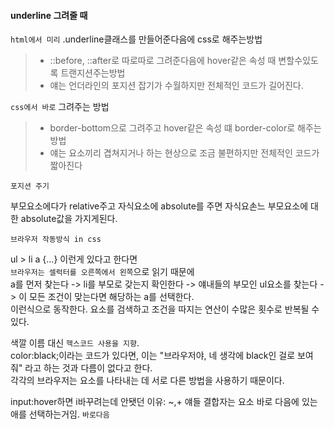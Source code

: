 
#### underline 그려줄 때

  `html에서 미리` .underline클래스를 만들어준다음에 css로 해주는방법
   > - ::before, ::after로 따로따로 그려준다음에 hover같은 속성 때 변할수있도록 트랜지션주는방법
   > - 얘는 언더라인의 포지션 잡기가 수월하지만 전체적인 코드가 길어진다.
  
  `css에서 바로` 그려주는 방법
   > - border-bottom으로 그려주고 hover같은 속성 떄 border-color로 해주는방법 
   > - 얘는 요소끼리 겹쳐지거나 하는 현상으로 조금 불편하지만 전체적인 코드가 짧아진다


`포지션 주기`

  부모요소에다가 relative주고 자식요소에 absolute를 주면 자식요손느 부모요소에 대한 absolute값을 가지게된다.



`브라우저 작동방식 in css`

ul > li a {...} 이런게 있다고 한다면<br>
`브라우저는 셀럭터를 오른쪽에서 왼쪽`으로 읽기 때문에 <br>
a를 먼저 찾는다 -> li를 부모로 갖는지 확인한다 -> 얘내들의 부모인 ul요소를 찾는다 -> 이 모든 조건이 맞는다면 해당하는 a를 선택한다.<br>
이런식으로 동작한다. 요소를 검색하고 조건을 따지는 연산이 수많은 횟수로 반복될 수 있다.<br>

색깔 이름 대신 `헥스코드 사용을 지향`.<br>
color:black;이라는 코드가 있다면, 이는 "브라우저야, 네 생각에 black인 걸로 보여줘" 라고 하는 것과 다름이 없다고 한다.<br>
각각의 브라우저는 요소를 나타내는 데 서로 다른 방법을 사용하기 때문이다.<br>

input:hover하면 i바꾸려는데 안됏던 이유: ~,+ 얘들 결합자는 요소 바로 다음에 있는애를 선택하는거임. `바로다음`
